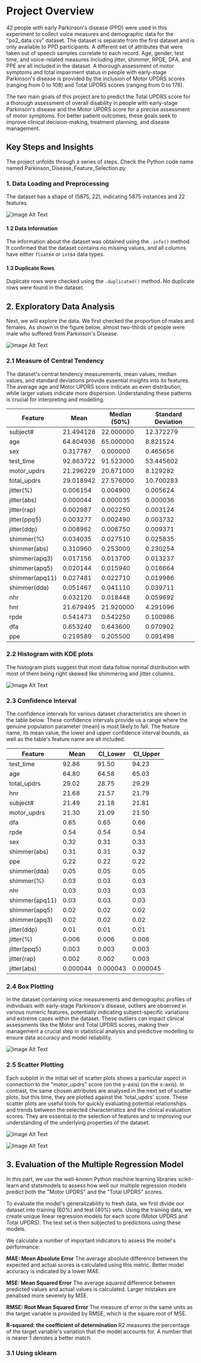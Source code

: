 # Project Overview
42 people with early Parkinson's disease (PPD) were used in this experiment to collect voice measures and demographic data for the "po2_data.csv" dataset. The dataset is separate from the first dataset and is only available to PPD participants. A different set of attributes that were taken out of speech samples correlate to each record. Age, gender, test time, and voice-related measures including jitter, shimmer, RPDE, DFA, and PPE are all included in the dataset. A thorough assessment of motor symptoms and total impairment status in people with early-stage Parkinson's disease is provided by the inclusion of Motor UPDRS scores (ranging from 0 to 108) and Total UPDRS scores (ranging from 0 to 176).

The two main goals of this project are to predict the Total UPDRS score for a thorough assessment of overall disability in people with early-stage Parkinson's disease and the Motor UPDRS score for a precise assessment of motor symptoms. For better patient outcomes, these goals seek to improve clinical decision-making, treatment planning, and disease management.

## Key Steps and Insights

The project unfolds through a series of steps. Check the Python code name named Parkinson_Disease_Feature_Selection.py

### 1. Data Loading and Preprocessing

The dataset has a shape of (5875, 22), indicating 5875 instances and 22 features.

![Image Alt Text](Columns_description.png)


#### 1.2 Data Information

The information about the dataset was obtained using the `.info()` method. It confirmed that the dataset contains no missing values, and all columns have either `float64` or `int64` data types.

#### 1.3 Duplicate Rows

Duplicate rows were checked using the `.duplicated()` method. No duplicate rows were found in the dataset.

## 2. Exploratory Data Analysis
Next, we will explore the data. We first checked the proportion of males and females. As shown in the figure below, almost two-thirds of people were male who suffered from Parkinson's Disease.

![Image Alt Text](Bar_diagram.png)

### 2.1 Measure of Central Tendency
The dataset's central tendency measurements, mean values, median values, and standard deviations provide essential insights into its features. The average age and Motor UPDRS score indicate an even distribution, while larger values indicate more dispersion. Understanding these patterns is crucial for interpreting and modelling.

| Feature          | Mean        | Median (50%) | Standard Deviation |
|------------------|-------------|--------------|--------------------|
| subject#         | 21.494128   | 22.000000    | 12.372279          |
| age              | 64.804936   | 65.000000    | 8.821524           |
| sex              | 0.317787    | 0.000000     | 0.465656           |
| test_time        | 92.863722   | 91.523000    | 53.445602          |
| motor_updrs      | 21.296229   | 20.871000    | 8.129282           |
| total_updrs      | 29.018942   | 27.576000    | 10.700283          |
| jitter(%)        | 0.006154    | 0.004900     | 0.005624           |
| jitter(abs)      | 0.000044    | 0.000035     | 0.000036           |
| jitter(rap)      | 0.002987    | 0.002250     | 0.003124           |
| jitter(ppq5)     | 0.003277    | 0.002490     | 0.003732           |
| jitter(ddp)      | 0.008962    | 0.006750     | 0.009371           |
| shimmer(%)       | 0.034035    | 0.027510     | 0.025835           |
| shimmer(abs)     | 0.310960    | 0.253000     | 0.230254           |
| shimmer(apq3)    | 0.017156    | 0.013700     | 0.013237           |
| shimmer(apq5)    | 0.020144    | 0.015940     | 0.016664           |
| shimmer(apq11)   | 0.027481    | 0.022710     | 0.019986           |
| shimmer(dda)     | 0.051467    | 0.041110     | 0.039711           |
| nhr              | 0.032120    | 0.018448     | 0.059692           |
| hnr              | 21.679495   | 21.920000    | 4.291096           |
| rpde             | 0.541473    | 0.542250     | 0.100986           |
| dfa              | 0.653240    | 0.643600     | 0.070902           |
| ppe              | 0.219589    | 0.205500     | 0.091498           |

### 2.2 Histogram with KDE plots

The histogram plots suggest that most data follow normal distribution with most of them being right skewed like shimmering and jitter columns. 

![Image Alt Text](histogram.png)

### 2.3 Confidence Interval

The confidence intervals for various dataset characteristics are shown in the table below. These confidence intervals provide us a range where the genuine population parameter (mean) is most likely to fall. The feature name, its mean value, the lower and upper confidence interval bounds, as well as the table's feature name are all included.

| Feature         | Mean       | CI_Lower   | CI_Upper   |
|-----------------|------------|------------|------------|
| test_time       | 92.86      | 91.50      | 94.23      |
| age             | 64.80      | 64.58      | 65.03      |
| total_updrs     | 29.02      | 28.75      | 29.29      |
| hnr             | 21.68      | 21.57      | 21.79      |
| subject#        | 21.49      | 21.18      | 21.81      |
| motor_updrs     | 21.30      | 21.09      | 21.50      |
| dfa             | 0.65       | 0.65       | 0.66       |
| rpde            | 0.54       | 0.54       | 0.54       |
| sex             | 0.32       | 0.31       | 0.33       |
| shimmer(abs)    | 0.31       | 0.31       | 0.32       |
| ppe             | 0.22       | 0.22       | 0.22       |
| shimmer(dda)    | 0.05       | 0.05       | 0.05       |
| shimmer(%)      | 0.03       | 0.03       | 0.03       |
| nhr             | 0.03       | 0.03       | 0.03       |
| shimmer(apq11) | 0.03       | 0.03       | 0.03       |
| shimmer(apq5)  | 0.02       | 0.02       | 0.02       |
| shimmer(apq3)  | 0.02       | 0.02       | 0.02       |
| jitter(ddp)    | 0.01       | 0.01       | 0.01       |
| jitter(%)      | 0.006      | 0.006      | 0.006      |
| jitter(ppq5)   | 0.003      | 0.003      | 0.003      |
| jitter(rap)    | 0.002      | 0.002      | 0.003      |
| jitter(abs)    | 0.000044   | 0.000043   | 0.000045   |

### 2.4 Box Plotting

In the dataset containing voice measurements and demographic profiles of individuals with early-stage Parkinson's disease, outliers are observed in various numeric features, potentially indicating subject-specific variations and extreme cases within the dataset. These outliers can impact clinical assessments like the Motor and Total UPDRS scores, making their management a crucial step in statistical analysis and predictive modelling to ensure data accuracy and model reliability.

![Image Alt Text](boxplot.png)

### 2.5 Scatter Plotting

Each subplot in the initial set of scatter plots shows a particular aspect in connection to the "motor_updrs" score (on the y-axis) (on the x-axis). In contrast, the same chosen attributes are analysed in the next set of scatter plots, but this time, they are plotted against the 'total_updrs' score. These scatter plots are useful tools for quickly evaluating potential relationships and trends between the selected characteristics and the clinical evaluation scores. They are essential to the selection of features and to improving our understanding of the underlying properties of the dataset.

![Image Alt Text](scatter-plot_motor-updrs.png)

![Image Alt Text](scatter-plot_total-updrs.png)

## 3. Evaluation of the Multiple Regression Model
In this part, we use the well-known Python machine learning libraries scikit-learn and statsmodels to assess how well our multiple regression models predict both the "Motor UPDRS" and the "Total UPDRS" scores.

To evaluate the model's generalizability to fresh data, we first divide our dataset into training (60%) and test (40%) sets. Using the training data, we create unique linear regression models for each score (Motor UPDRS and Total UPDRS). The test set is then subjected to predictions using these models.

We calculate a number of important indicators to assess the model's performance:

**MAE: Mean Absolute Error**
The average absolute difference between the expected and actual scores is calculated using this metric. Better model accuracy is indicated by a lower MAE.

**MSE: Mean Squared Error**
The average squared difference between predicted values and actual values is calculated. Larger mistakes are penalised more severely by MSE.

**RMSE: Root Mean Squared Error** 
The measure of error in the same units as the target variable is provided by RMSE, which is the square root of MSE.

**R-squared: the coefficient of determination** 
R2 measures the percentage of the target variable's variation that the model accounts for. A number that is nearer 1 denotes a better match.



### 3.1 Using sklearn





